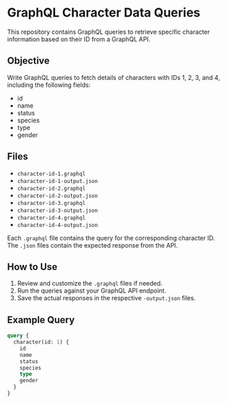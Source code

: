 # GraphQL Character Data Queries

This repository contains GraphQL queries to retrieve specific character information based on their ID from a GraphQL API.

## Objective

Write GraphQL queries to fetch details of characters with IDs 1, 2, 3, and 4, including the following fields:
- id
- name
- status
- species
- type
- gender

## Files

- `character-id-1.graphql`  
- `character-id-1-output.json`  
- `character-id-2.graphql`  
- `character-id-2-output.json`  
- `character-id-3.graphql`  
- `character-id-3-output.json`  
- `character-id-4.graphql`  
- `character-id-4-output.json`  

Each `.graphql` file contains the query for the corresponding character ID. The `.json` files contain the expected response from the API.

## How to Use

1. Review and customize the `.graphql` files if needed.
2. Run the queries against your GraphQL API endpoint.
3. Save the actual responses in the respective `-output.json` files.

## Example Query

```graphql  
query {  
  character(id: 1) {  
    id  
    name  
    status  
    species  
    type  
    gender  
  }  
}  